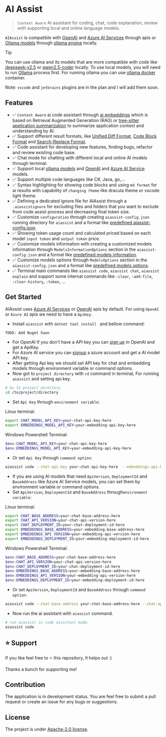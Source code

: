 # AI Assist

> `Context Aware` AI assistant for coding, chat, code explanation, review with supporting local and online language models.

`AIAssist` is compatible with [OpenAI](https://platform.openai.com/docs/api-reference/introduction) and [Azure AI Services](https://azure.microsoft.com/en-us/products/ai-services) through apis or [Ollama models](https://ollama.com/search) through [ollama engine](https://ollama.com/) locally.

> [!TIP]
> You can use ollama and its models that are more compatible with code like [deepseek-v2.5](https://ollama.com/library/deepseek-v2.5) or [qwen2.5-coder](https://ollama.com/library/qwen2.5-coder) locally. To use local models, you will need to run [Ollama](https://github.com/ollama/ollama) process first. For running ollama you can use [ollama docker](https://ollama.com/blog/ollama-is-now-available-as-an-official-docker-image) container.

Note: `vscode` and `jetbrains` plugins are in the plan and I will add them soon.

## Features

-   ✅ `Context Aware` ai code assistant through [ai embeddings](src/AIAssistant/Services/CodeAssistStrategies/EmbeddingCodeAssist.cs) which is based on Retrieval Augmented Generation (RAG) or [tree-sitter application summarization](src/AIAssistant/Services/CodeAssistStrategies/TreeSitterCodeAssistSummary.cs) to summarize application context and understanding by AI.
-   ✅ Support different result formats, like [Unified Diff Format](src/AIAssistant/Diff/UnifiedCodeDiffParser.cs), [Code Block Format](src/AIAssistant/Diff/CodeBlockDiffParser.cs) and [Search-Replace Format](src/AIAssistant/Diff/SearchReplaceParser.cs).
-   ✅ Code assistant for developing new features, finding bugs, refactor and review existing code base.
-   ✅ Chat mode for chatting with different local and online AI models through terminal.
-   ✅ Support local [ollama models](https://ollama.com/library) and [OpenAI](https://platform.openai.com/docs/models) and [Azure AI Service](https://ai.azure.com/explore/models) models.
-   ✅ Support multiple code languages like C#, Java, go,...
-   ✅ Syntax highlighting for showing code blocks and using `md format` for ai results with capability of `changing theme` like dracula theme or vscode light theme.
-   ✅ Defining a dedicated ignore file for AIAssist through a `.aiassistignore` for excluding files and folders that you want to exclude from code assist process and decreasing final token size.
-   ✅ Customize `configuration` through creating `aiassist-config.json` running directory for `aiassist` and a format like [predefined aiassist-config.json](./src/AIAssistant/aiassist-config.json).
-   ✅ Showing token usage count and calculated priced based on each model `input token` and `output token` price.
-   ✅ Customize models information with creating a customized models information through `ModelsInformationOptions` section in the `aiassist-config.json` and a format like [predefined models information](./src/Clients/LLMs/models_information_list.json).
-   ✅ Customize models options through `ModelsOptions` section in the `aiassist-config.json` and a format like [predefined models options](./src/Clients/LLMs/models_options.json).
-   ✅ Terminal main commands like `aiassist code`, `aiassist chat`, `aiassist explain` and support some internal commands like `:clear`, `:add-file`, `:clear-history`, `:token`, ...

## Get Started

AIAssist uses [Azure AI Services](https://azure.microsoft.com/en-us/products/ai-services) or [OpenAI](https://platform.openai.com/docs/api-reference/introduction) apis by default. For using `OpenAI` or `Azure AI` apis we need to have a `ApiKey`.

-   Install `aiassist` with `dotnet tool install ` and bellow command:

```bash
TODO: Add Nuget Soon
```

-   For OpenAI If you don't have a API key you can [sign up](https://platform.openai.com/signup) in OpenAI and get a ApiKey.
-   For Azure AI service you can [signup](https://azure.microsoft.com/en-us/products/ai-services) a azure account and get a AI model API key.
-   After getting Api key we should set API key for chat and embedding models through environment variable or command options.
-   Now got to `project directory` with `cd` command in terminal, For running `aiassist` and setting api key.

```bash
# Go to project directory
cd /to/project/directory
```

-   Set `Api Key` through `environment variable`:

Linux terminal:

```bash
export CHAT_MODEL_API_KEY=your-chat-api-key-here
export EMBEDDINGS_MODEL_API_KEY=your-embedding-api-key-here
```

Windows Powershell Terminal:

```powershell
$env:CHAT_MODEL_API_KEY=your-chat-api-key-here
$env:EMBEDDINGS_MODEL_API_KEY=your-embedding-api-key-here
```

-   Or set `Api Key` through `command option`:

```bash
aiassist code --chat-api-key your-chat-api-key-here  --embeddings-api-key your-embedding-api-key-here
```

-   If you are using AI models that need `ApiVersion`, `DeploymentId` and `BaseAddress` like Azure AI Service models, you can set them by environment variable or command options.
-   Set `ApiVersion`, `DeploymentId` and `BaseAddress` through`environment variable`:

Linux terminal:

```bash
export CHAT_BASE_ADDRESS=your-chat-base-address-here
export CHAT_API_VERSION=your-chat-api-version-here
export CHAT_DEPLOYMENT_ID=your-chat-deployment-id-here
export EMBEDDINGS_BASE_ADDRESS=your-embedding-base-address-here
export EMBEDDINGS_API_VERSION=your-embedding-api-version-here
export EMBEDDINGS_DEPLOYMENT_ID=your-embedding-deployment-id-here
```

Windows Powershell Terminal:

```powershell
$env:CHAT_BASE_ADDRESS=your-chat-base-address-here
$env:CHAT_API_VERSION=your-chat-api-version-here
$env:CHAT_DEPLOYMENT_ID=your-chat-deployment-id-here
$env:EMBEDDINGS_BASE_ADDRESS=your-embedding-base-address-here
$env:EMBEDDINGS_API_VERSION=your-embedding-api-version-here
$env:EMBEDDINGS_DEPLOYMENT_ID=your-embedding-deployment-id-here
```

-   Or set `ApiVersion`, `DeploymentId` and `BaseAddress` through `command option`:

```bash
aiassist code --chat-base-address your-chat-base-address-here --chat-api-version your-chat-api-version-here  --chat-deployment-id your-chat-deployment-id-here  --embeddings-base-address your-embeddings-base-address-here  --embeddings-api-version your-embeddings-api-version-here  --embeddings-deployment-id your-embeddings-deployment-id-here
```

-   Now run the ai assistant with `aiassist` command.

```bash
# run aiassist in code assistant mode.
aiassist code
```

## ⭐ Support

If you like feel free to ⭐ this repository, It helps out :)

Thanks a bunch for supporting me!

## Contribution

The application is in development status. You are feel free to submit a pull request or create an issue for any bugs or suggestions.

## License

The project is under [Apache-2.0 license](./LICENSE).
